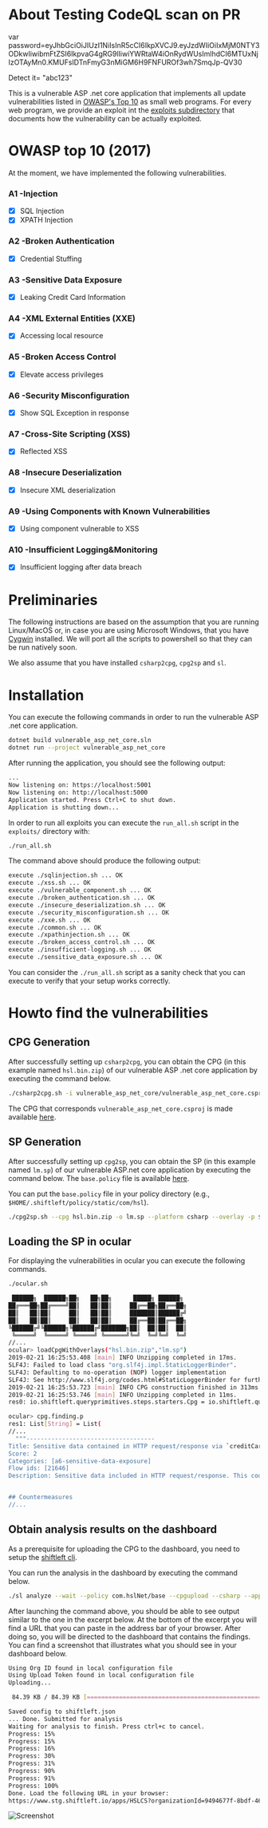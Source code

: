# About Testing CodeQL scan on PR 

var password=eyJhbGciOiJIUzI1NiIsInR5cCI6IkpXVCJ9.eyJzdWIiOiIxMjM0NTY3ODkwIiwibmFtZSI6IkpvaG4gRG9lIiwiYWRtaW4iOnRydWUsImlhdCI6MTUxNjIzOTAyMn0.KMUFsIDTnFmyG3nMiGM6H9FNFUROf3wh7SmqJp-QV30

Detect it= "abc123"

This is a vulnerable ASP .net core application that implements all update
vulnerabilities listed in [OWASP's Top 10](https://www.owasp.org/index.php/Category:OWASP_Top_Ten_Project)
as small web programs. For every web program, we provide an exploit
int the [exploits subdirectory](./exploits)
that documents how the vulnerability can be actually exploited.

# OWASP top 10 (2017)

At the moment, we have implemented the following vulnerabilities.

### A1 -Injection
- [x] SQL Injection
- [x] XPATH Injection
### A2 -Broken Authentication
- [x] Credential Stuffing
### A3 -Sensitive Data Exposure
- [x] Leaking Credit Card Information
### A4 -XML External Entities (XXE)
- [x] Accessing local resource
### A5 -Broken Access Control
- [x] Elevate access privileges
### A6 -Security Misconfiguration
- [x] Show SQL Exception in response
### A7 -Cross-Site Scripting (XSS)
- [x] Reflected XSS
### A8 -Insecure Deserialization
- [x] Insecure XML deserialization
### A9 -Using Components with Known Vulnerabilities
- [x] Using component vulnerable to XSS
### A10 -Insufficient Logging&Monitoring
- [x] Insufficient logging after data breach

# Preliminaries

The following instructions are based on the assumption that you are running
Linux/MacOS or, in case you are using Microsoft Windows, that you have 
[Cygwin](https://www.cygwin.com/) installed. We will port all the scripts to powershell so that they can be run natively soon.

We also assume that you have installed `csharp2cpg`, `cpg2sp` and `sl`.

# Installation

You can execute the following commands in order to run the vulnerable ASP .net
core application.

```bash
dotnet build vulnerable_asp_net_core.sln
dotnet run --project vulnerable_asp_net_core
```

After running the application, you should see the following output:

```bash
...
Now listening on: https://localhost:5001
Now listening on: http://localhost:5000
Application started. Press Ctrl+C to shut down.
Application is shutting down...
```

In order to run all exploits you can execute the `run_all.sh` script in the
`exploits/` directory with:

```bash
./run_all.sh
```

The command above should produce the following output:

```bash
execute ./sqlinjection.sh ... OK
execute ./xss.sh ... OK
execute ./vulnerable_component.sh ... OK
execute ./broken_authentication.sh ... OK
execute ./insecure_deserialization.sh ... OK
execute ./security_misconfiguration.sh ... OK
execute ./xxe.sh ... OK
execute ./common.sh ... OK
execute ./xpathinjection.sh ... OK
execute ./broken_access_control.sh ... OK
execute ./insufficient-logging.sh ... OK
execute ./sensitive_data_exposure.sh ... OK
```

You can consider the `./run_all.sh` script as a sanity check that you can
execute to verify that your setup works correctly.

# Howto find the vulnerabilities

## CPG Generation

After successfully setting up `csharp2cpg`, you can obtain the CPG
(in this example named `hsl.bin.zip`) of our vulnerable ASP .net core application by executing the
command below.

```bash
./csharp2cpg.sh -i vulnerable_asp_net_core/vulnerable_asp_net_core.csproj -o hsl.bin.zip
```

The CPG that corresponds `vulnerable_asp_net_core.csproj` is made available [here](https://drive.google.com/file/d/1FWsSorNcIQUtdI3SwfsZS9_4ATzTJC9X/view?usp=sharing).

## SP Generation


After successfully setting up `cpg2sp`, you can obtain the SP (in this example named `lm.sp`) of
our vulnerable ASP.net core application by executing the command below. The
`base.policy` file is available [here](https://drive.google.com/open?id=1d_90dzHDx3swA1-x4lpUOcHqjiJca6j2).

You can put the `base.policy` file in your policy directory (e.g., `$HOME/.shiftleft/policy/static/com/hsl`).

```bash
./cpg2sp.sh --cpg hsl.bin.zip -o lm.sp --platform csharp --overlay -p $HOME/.shiftleft/policy/static/com/hsl/base.policy
```

## Loading the SP in ocular 

For displaying the vulnerabilities in ocular you can execute the following
commands.


```bash
./ocular.sh

 ██████╗  ██████╗██╗   ██╗██╗      █████╗ ██████╗
██╔═══██╗██╔════╝██║   ██║██║     ██╔══██╗██╔══██╗
██║   ██║██║     ██║   ██║██║     ███████║██████╔╝
██║   ██║██║     ██║   ██║██║     ██╔══██║██╔══██╗
╚██████╔╝╚██████╗╚██████╔╝███████╗██║  ██║██║  ██║
 ╚═════╝  ╚═════╝ ╚═════╝ ╚══════╝╚═╝  ╚═╝╚═╝  ╚═╝
//...
ocular> loadCpgWithOverlays("hsl.bin.zip","lm.sp")
2019-02-21 16:25:53.408 [main] INFO Unzipping completed in 17ms.
SLF4J: Failed to load class "org.slf4j.impl.StaticLoggerBinder".
SLF4J: Defaulting to no-operation (NOP) logger implementation
SLF4J: See http://www.slf4j.org/codes.html#StaticLoggerBinder for further details.
2019-02-21 16:25:53.723 [main] INFO CPG construction finished in 313ms.
2019-02-21 16:25:53.746 [main] INFO Unzipping completed in 11ms.
res0: io.shiftleft.queryprimitives.steps.starters.Cpg = io.shiftleft.queryprimitives.steps.starters.Cpg@5d1e09bc

ocular> cpg.finding.p
res1: List[String] = List(
//...
  """------------------------------------
Title: Sensitive data contained in HTTP request/response via `creditCard` in `SL.SensitiveDataExposure`
Score: 2
Categories: [a6-sensitive-data-exposure]
Flow ids: [21646]
Description: Sensitive data included in HTTP request/response. This could result in sensitive data exposure. Many web applications and APIs do not properly protect sensitive data, such as financial and healthcare. Attackers may steal or modify such weakly protected data to conduct credit card fraud, identity theft, or other crimes.


## Countermeasures
//...
```

## Obtain analysis results on the dashboard

As a prerequisite for uploading the CPG to the dashboard, you need to setup the
[shiftleft cli](https://docs.shiftleft.io/shiftleft/getting-started/using-sl-the-shiftleft-cli).

You can run the analysis in the dashboard by executing the command below.

``` bash
./sl analyze --wait --policy com.hslNet/base --cpgupload --csharp --app HSLCS --force hsl.bin.zip

```
After launching the command above, you should be able to see output similar to the one in the excerpt below. At the bottom of the excerpt you will find a URL that you can paste in the address bar of your browser. After doing so, you will be directed to the dashboard that contains the findings. You can find a screenshot that illustrates what you should see in your dashboard below.

``` bash
Using Org ID found in local configuration file
Using Upload Token found in local configuration file
Uploading...

 84.39 KB / 84.39 KB [=================================================================] 100.00% 253.40 KB/s 0s

Saved config to shiftleft.json
... Done. Submitted for analysis
Waiting for analysis to finish. Press ctrl+c to cancel.
Progress: 15%
Progress: 15%
Progress: 16%
Progress: 30%
Progress: 31%
Progress: 90%
Progress: 91%
Progress: 100%
Done. Load the following URL in your browser:
https://www.stg.shiftleft.io/apps/HSLCS?organizationId=9494677f-8bdf-460f-afff-7ac09275e2a9
```

![Screenshot](https://github.com/ShiftLeftSecurity/testdata/blob/master/csharp/vulnerable_asp_net_core/img/hsl.png "Dashboard Results")
